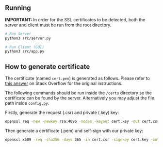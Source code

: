 ## Running
**IMPORTANT:** In order for the SSL certificates to be detected, both
the server and client must be run from the root directory.

```bash
# Run Server
python3 src/server.py

# Run Client (GUI)
python3 src/app.py
```

## How to generate certificate
The certificate (named `cert.pem`) is generated as follows. Please
refer to [this answer][pem_cert] on Stack Overflow for the original
instructions.

The following commands should be run inside the `/certs` directory
so the certificate can be found by the server. Alternatively you may
adjust the file path inside `config.py`.

Firstly, generate the request (.csr) and private (.key) key:

```bash
openssl req -new -newkey rsa:4096 -nodes -keyout cert.key -out cert.csr
```

Then generate a certificate (.pem) and self-sign with our private key:

```bash
openssl x509 -req -sha256 -days 365 -in cert.csr -signkey cert.key -out cert.pem
```

[pem_cert]: [https://serverfault.com/questions/889581/how-to-generate-a-pem-certificate-in-an-easy-way-for-testing]